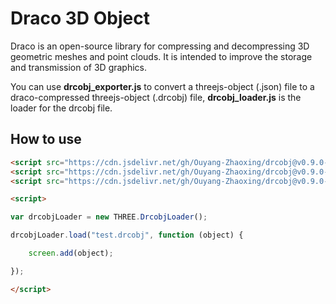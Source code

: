 # Draco 3D Object

Draco is an open-source library for compressing and decompressing 3D geometric meshes and point clouds. It is intended to improve the storage and transmission of 3D graphics.

You can use **drcobj_exporter.js** to convert a threejs-object (.json) file to a draco-compressed threejs-object (.drcobj) file, **drcobj_loader.js** is the loader for the drcobj file.

## How to use

```html
<script src="https://cdn.jsdelivr.net/gh/Ouyang-Zhaoxing/drcobj@v0.9.0-pre/src/vendor/draco_decoder.js"></script>
<script src="https://cdn.jsdelivr.net/gh/Ouyang-Zhaoxing/drcobj@v0.9.0-pre/src/vendor/drace_loader.js"></script>
<script src="https://cdn.jsdelivr.net/gh/Ouyang-Zhaoxing/drcobj@v0.9.0-pre/src/js/drcobj_loader.js"></script>

<script>

var drcobjLoader = new THREE.DrcobjLoader();

drcobjLoader.load("test.drcobj", function (object) {

    screen.add(object);

});

</script>
```